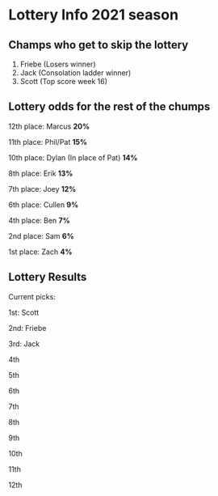 # Lottery Info 2021 season

## Champs who get to skip the lottery
1. Friebe (Losers winner)
2. Jack (Consolation ladder winner)
3. Scott (Top score week 16)

## Lottery odds for the rest of the chumps

12th place: Marcus **20%**

11th place: Phil/Pat **15%**

10th place: Dylan (In place of Pat) **14%**

8th place: Erik **13%**

7th place: Joey **12%**

6th place: Cullen **9%**

4th place: Ben **7%**

2nd place: Sam **6%**

1st place: Zach **4%**

## Lottery Results
Current picks:

1st: Scott

2nd: Friebe

3rd: Jack

4th 

5th 

6th 

7th 

8th 

9th 

10th 

11th 

12th 

